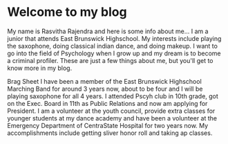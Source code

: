 # Welcome to my blog
My name is Rasvitha Rajendra and here is some info about me...
I am a junior that attends East Brunswick Highschool. My interests include playing the saxophone, doing classical indian dance, and doing makeup. I want to go into the field of Psychology when I grow up and my dream is to become a criminal profiler. These are just a few things about me, but you'll get to know more in my blog. 

Brag Sheet
I have been a member of the East Brunswick Highschool Marching Band for around 3 years now, about to be four and I will be playing saxophone for all 4 years. I attended Pscyh club in 10th grade, got on the Exec. Board in 11th as Public Relations and now am applying for President. I am a volunteer at the youth council, provide extra classes for younger students at my dance academy and have been a volunteer at the Emergency Department of CentraState Hospital for two years now. My accomplishments include getting sliver honor roll and taking ap classes. 
